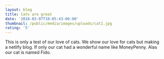 ```yaml
---
layout: blog
title: Cats are great
date: '2018-03-07T10:05:43-06:00'
thumbnail: /public/media/images/uploads/cat1.jpg
rating: '5'
---
```

This is only a test of our love of cats. We show our love for cats but making a netlify blog.  If only our cat had a wonderful name like MoneyPenny. Alas our cat is named Fido.
